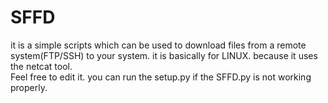 # SFFD
it is a simple scripts which can be used to download files from a remote system(FTP/SSH) to your system. it is basically for LINUX. because it uses the netcat tool.  
Feel free to edit it. 
you can run the setup.py if the SFFD.py is not working properly.
